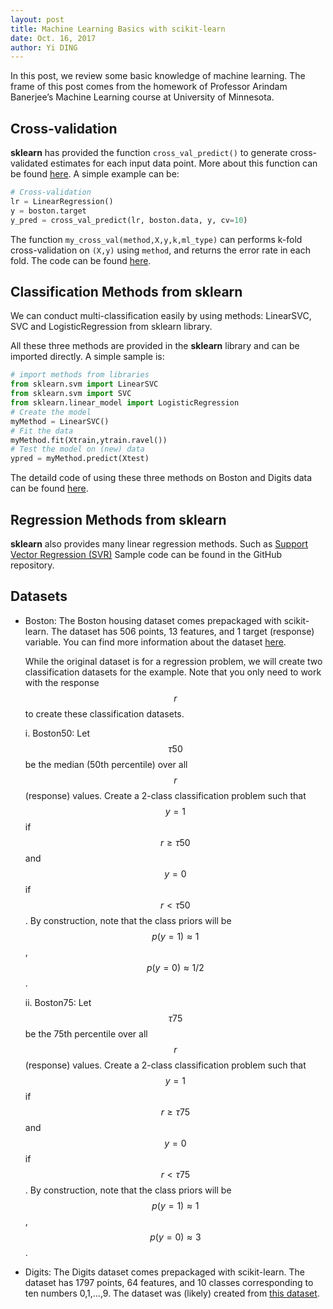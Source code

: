 ```yaml
---
layout: post
title: Machine Learning Basics with scikit-learn
date: Oct. 16, 2017
author: Yi DING
---
```


In this post, we review some basic knowledge of machine learning. The frame of this post comes from the homework of Professor Arindam Banerjee’s Machine Learning course at University of Minnesota.



## Cross-validation
**sklearn** has provided the function `cross_val_predict()` to generate cross-validated estimates for each input data point. More about this function can be found [here](http://scikit-learn.org/stable/modules/generated/sklearn.model_selection.cross_val_predict.html#sklearn.model_selection.cross_val_predict).
A simple example can be:
```python
# Cross-validation
lr = LinearRegression()
y = boston.target
y_pred = cross_val_predict(lr, boston.data, y, cv=10)
```

The function `my_cross_val(method,X,y,k,ml_type)` can performs k-fold cross-validation on `(X,y)` using `method`, and returns the error rate in each fold.
The code can be found [here](https://github.com/dymodi/Machine-Learning/blob/master/my_cross_val.py).



## Classification Methods from sklearn

We can conduct multi-classification easily by using methods: LinearSVC, SVC and LogisticRegression from sklearn library.

All these three methods are provided in the **sklearn** library and can be imported directly. A simple sample is:
```python
# import methods from libraries
from sklearn.svm import LinearSVC
from sklearn.svm import SVC
from sklearn.linear_model import LogisticRegression
# Create the model
myMethod = LinearSVC()
# Fit the data
myMethod.fit(Xtrain,ytrain.ravel())
# Test the model on (new) data
ypred = myMethod.predict(Xtest)
```
The detaild code of using these three methods on Boston and Digits data can be found [here](https://github.com/dymodi/Machine-Learning/blob/master/ml_basics_sklearn.py).



## Regression Methods from sklearn

**sklearn** also provides many linear regression methods. Such as [Support Vector Regression (SVR)](http://scikit-learn.org/stable/auto_examples/svm/plot_svm_regression.html)
Sample code can be found in the GitHub repository.



## Datasets

- Boston: The Boston housing dataset comes prepackaged with scikit-learn. The dataset has 506 points, 13 features, and 1 target (response) variable. You can find more information about the dataset [here](https://archive.ics.uci.edu/ml/datasets/Housing). 

  While the original dataset is for a regression problem, we will create two classification datasets for the example. Note that you only need to work with the response $$r$$ to create these classification datasets.

  i. Boston50: Let $$\tau 50$$ be the median (50th percentile) over all $$r$$ (response) values. Create
  a 2-class classification problem such that $$y=1$$ if $$r≥\tau 50$$ and $$y=0$$ if $$r<\tau 50$$. By
  construction, note that the class priors will be $$p(y = 1) \approx 1$$ , $$p(y = 0) \approx 1/2$$.

  ii. Boston75: Let $$\tau75$$ be the 75th percentile over all $$r$$ (response) values. Create a 2-class
  classification problem such that $$y = 1$$ if $$r ≥ \tau 75$$ and $$y = 0$$ if $$r < \tau 75$$. By construction,
  note that the class priors will be $$p(y = 1)\approx 1$$, $$p(y = 0)\approx 3$$.

- Digits: The Digits dataset comes prepackaged with scikit-learn. The dataset has 1797 points, 64 features, and 10 classes corresponding to ten numbers 0,1,...,9. The dataset was (likely) created from [this dataset](http://archive.ics.uci.edu/ml/datasets/Pen-Based+Recognition+of+Handwritten+Digits). 
